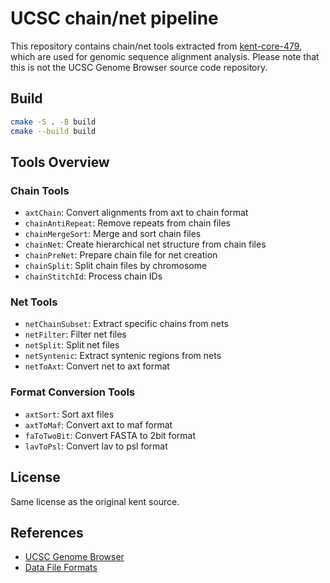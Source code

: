 # UCSC chain/net pipeline

This repository contains chain/net tools extracted from [kent-core-479](https://github.com/ucscGenomeBrowser/kent-core),
which are used for genomic sequence alignment analysis.
Please note that this is not the UCSC Genome Browser source code repository.

## Build

```bash
cmake -S . -B build
cmake --build build

```

## Tools Overview

### Chain Tools

- `axtChain`: Convert alignments from axt to chain format
- `chainAntiRepeat`: Remove repeats from chain files
- `chainMergeSort`: Merge and sort chain files
- `chainNet`: Create hierarchical net structure from chain files
- `chainPreNet`: Prepare chain file for net creation
- `chainSplit`: Split chain files by chromosome
- `chainStitchId`: Process chain IDs

### Net Tools

- `netChainSubset`: Extract specific chains from nets
- `netFilter`: Filter net files
- `netSplit`: Split net files
- `netSyntenic`: Extract syntenic regions from nets
- `netToAxt`: Convert net to axt format

### Format Conversion Tools

- `axtSort`: Sort axt files
- `axtToMaf`: Convert axt to maf format
- `faToTwoBit`: Convert FASTA to 2bit format
- `lavToPsl`: Convert lav to psl format

## License

Same license as the original kent source.

## References

- [UCSC Genome Browser](https://genome.ucsc.edu/)
- [Data File Formats](https://genome.ucsc.edu/FAQ/FAQformat.html)
